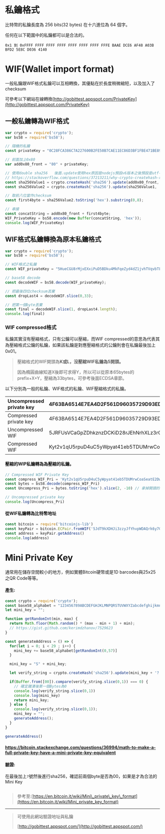 # 私鑰格式

比特幣的私鑰長度為 256 bits\(32 bytes\) 在十六進位為 64 個字。

任何在以下範圍中的私鑰都可以是合法的。

```
0x1 到 0xFFFF FFFF FFFF FFFF FFFF FFFF FFFF FFFE BAAE DCE6 AF48 A03B BFD2 5E8C D036 4140
```

# WIF\(Wallet import format\)

一般私鑰跟WIF格式私鑰可以互相轉換，其優點在於長度稍微縮短，以及加入了checksum

可參考以下網站在線轉換[http://gobittest.appspot.com/PrivateKey](http://gobittest.appspot.com/PrivateKey)

## 一般私鑰轉為WIF格式

```js
var crypto = require('crypto');
var bs58 = require('bs58');

// 隨機的私鑰
const privateKey = "0C28FCA386C7A227600B2FE50B7CAE11EC86D3BF1FBE471BE89827E19D72AA1D";

// 前面加上0x80
var add0x80_front = "80" + privateKey;

// 使用double sha256   後面.update使用hex原因是nodejs預設v6版本之後預設是utf-8
// https://stackoverflow.com/questions/37213211/why-crypto-createhash-returns-different-output-in-new-version
const sha256Value1 = crypto.createHash('sha256').update(add0x80_front, 'hex').digest();
const sha256Value2 = crypto.createHash('sha256').update(sha256Value1, 'hex').digest();

// 取前八位當作checksum
const first4byte = sha256Value2.toString('hex').substring(0,8);

// 串接
const concatString = add0x80_front + first4byte; 
WIF_PrivateKey = bs58.encode(new Buffer(concatString, 'hex'));
console.log(WIF_PrivateKey)
```

## WIF格式私鑰轉換為原本私鑰格式

```js
var crypto = require('crypto');
var bs58 = require('bs58');

// WIF格式之私鑰
const WIF_privateKey = "5HueCGU8rMjxEXxiPuD5BDku4MkFqeZyd4dZ1jvhTVqvbTLvyTJ";

// base58 decode
const decodeWIF = bs58.decode(WIF_privateKey);

// 把最後四位checksum丟棄
const dropLast4 = decodeWIF.slice(0,33);

// 把第一個byte丟棄
const final = decodeWIF.slice(1, dropLast4.length);
console.log(final)
```

### WIF­ compressed格式

私鑰其實沒有壓縮格式，只有公鑰可以壓縮，而WIF­ compressed的意思為代表其為壓縮格式公鑰的私鑰，如果該私鑰是對應壓縮格式的公鑰則會在私鑰最後加上0x01。

> 壓縮格式的WIF開頭為**K或L，沒壓縮WIF私鑰為5開頭。**
>
> 因為橢圓曲線知道X後即可求得Y，所以可以從原本65bytes的prefix+X+Y，壓縮為33bytes，可參考後面ECDSA章節。

以下分別為一般的私鑰、WIF格式的私鑰、WIF壓縮格式的私鑰。

| Uncompressed private key | 4F63BA6514E7EA4D2F561D96035729D93EDA4678F148A0CF8E8D77724B18E0B9 |
| :--- | :--- |
| Compressed private key | 4F63BA6514E7EA4D2F561D96035729D93EDA4678F148A0CF8E8D77724B18E0B901 |
| Uncompressed WIF | 5JRFUsVCaGpZDhkznzDCKiD28rJEhNrhXLz3rGKwMDU1fhJUHE6 |
| Compressed WIF | Kyt2v1qU5rpuD4uC5yWpyat41eb5TDUMrwCoaSeatE2DwVA7MMfG |

#### 壓縮的WIP私鑰轉為為壓縮的私鑰。

```js
// Compressed WIF Private Key
const compress_WIF_Pri = 'Kyt2v1qU5rpuD4uC5yWpyat41eb5TDUMrwCoaSeatE2DwVA7MMfG'
const bytes = bs58.decode(compress_WIF_Pri)
const Uncompress_Pri = bytes.toString('hex').slice(2, -10) // 拿掉開頭的80與結尾的01加上八位校驗碼。

// Uncompressed private key
console.log(Uncompress_Pri)
```

#### 從WIF私鑰轉為比特幣地址

```js
const bitcoin = require('bitcoinjs-lib')
const keyPair = bitcoin.ECPair.fromWIF('5JdT9kXDHJi3zzyJfYhvpWDAQrk6y7GPCkQiQfdxk5aV4jrq12A') // 輸入WIF格式私鑰
const address = keyPair.getAddress()
console.log(address)
```

# Mini Private Key

通常用在儲存空間較小的地方，例如實體Bitcoin硬幣或是1D barcodes與25x25之QR Code等等。

#### 產生:

```js
const crypto = require('crypto');
const base58_alphabet = "123456789ABCDEFGHJKLMNPQRSTUVWXYZabcdefghijkmnopqrstuvwxyz";
let mini_key = "";

function getRandomInt(min, max) {
  return Math.floor(Math.random() * (max - min + 1) + min); 
  // https://gist.github.com/kerimdzhanov/7529623
}

const generateAddress = () => {
  for(let i = 0; i < 29 ; i++) {
    mini_key += base58_alphabet[getRandomInt(0,57)]
  }

  mini_key = "S" + mini_key;

  let verify_string = crypto.createHash('sha256').update(mini_key + '?').digest();

  if(Buffer.from([00]).compare(verify_string.slice(0,1)) === 0) { 
    // 確定雜湊後第一個Bytes為0
    console.log(verify_string.slice(0,1))
    console.log(mini_key)
    return mini_key;
  } else {
    console.log(verify_string.slice(0,1));
    mini_key = "";
    generateAddress();
  }
}

generateAddress()
```

#### https://bitcoin.stackexchange.com/questions/36994/math-to-make-a-full-private-key-have-a-mini-private-key-equivalent

#### 驗證:

在最後加上`?`號然後進行sha256，確認前兩個byte是否為00，如果是才為合法的Mini Key

```

```

> 參考至:[https://en.bitcoin.it/wiki/Mini\_private\_key\_format](https://en.bitcoin.it/wiki/Mini_private_key_format)

---

> 可使用此網站驗證地址與私鑰
>
> [http://gobittest.appspot.com/](http://gobittest.appspot.com/)



